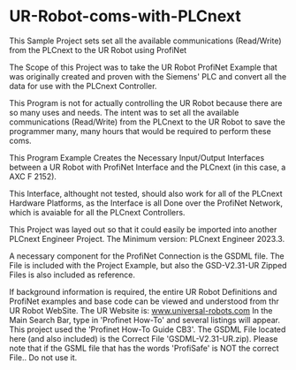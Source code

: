 # UR-Robot-coms-with-PLCnext
This Sample Project sets set all the available communications (Read/Write) from the PLCnext to the UR Robot using ProfiNet

The Scope of this Project was to take the UR Robot ProfiNet Example that was originally created and proven with
	the Siemens' PLC and convert all the data for use with the PLCnext Controller.

This Program is not for actually controlling the UR Robot because there are so many uses and needs.  The intent
	was to set all the available communications (Read/Write) from the PLCnext to the UR Robot to save the programmer
	many, many hours that would be required to perform these coms.

This Program Example Creates the Necessary Input/Output Interfaces between a
	UR Robot with ProfiNet Interface and the PLCnext (in this case, a AXC F 2152).

This Interface, althought not tested, should also work for all of the PLCnext Hardware Platforms,
	as the Interface is all Done over the ProfiNet Network, which is avaiable for all the PLCnext Controllers.

This Project was layed out so that it could easily be imported into another PLCnext Engineer Project.
The Minimum version: PLCnext Engineer 2023.3.

A necessary component for the ProfiNet Connection is the GSDML file.
The File is included with the Project Example, but also the GSD-V2.31-UR Zipped Files is also included as reference.

If background information is required, the entire UR Robot Definitions and ProfiNet examples and base code
	can be viewed and understood from thr UR Robot WebSite.
	The UR Website is: www.universal-robots.com
	In the Main Search Bar, type in 'Profinet How-To' and several listings will appear.
	This project used the 'Profinet How-To Guide CB3'.
	The GSDML File located here (and also included) is the Correct File 'GSDML-V2.31-UR.zip).
	Please note that if the GSML file that has the words 'ProfiSafe' is NOT the correct File.. Do not use it.
